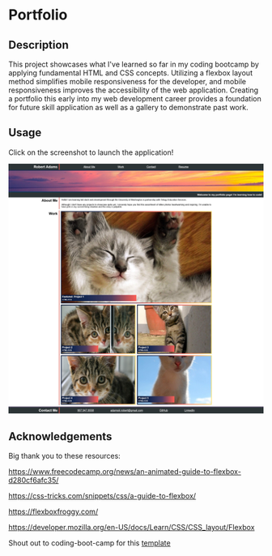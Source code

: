 # Portfolio

## Description
This project showcases what I've learned so far in my coding bootcamp by applying fundamental HTML and CSS concepts. Utilizing a flexbox layout method simplifies mobile responsiveness for the developer, and mobile responsiveness improves the accessibility of the web application. Creating a portfolio this early into my web development career provides a foundation for future skill application as well as a gallery to demonstrate past work.

## Usage

Click on the screenshot to launch the application!

[![screenshot](./Assets/images/webapp-screenshot.jpg)](https://comatosino.github.io/Portfolio/)
    
## Acknowledgements

Big thank you to these resources:

https://www.freecodecamp.org/news/an-animated-guide-to-flexbox-d280cf6afc35/

https://css-tricks.com/snippets/css/a-guide-to-flexbox/

https://flexboxfroggy.com/

https://developer.mozilla.org/en-US/docs/Learn/CSS/CSS_layout/Flexbox

Shout out to coding-boot-camp for this [template](https://coding-boot-camp.github.io/full-stack/github/professional-readme-guide)

